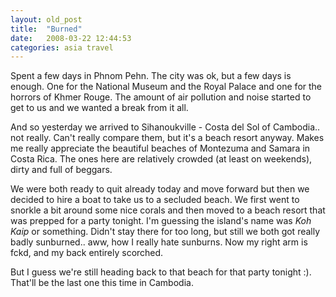 ```yaml
---
layout: old_post
title:  "Burned"
date:   2008-03-22 12:44:53 
categories: asia travel 
---
```

Spent a few days in Phnom Pehn. The city was ok, but a few days is enough. One for the National Museum and the Royal Palace and one for the horrors of Khmer Rouge. The amount of air pollution and noise started to get to us and we wanted a break from it all. 

And so yesterday we arrived to Sihanoukville - Costa del Sol of Cambodia.. not really. Can't really compare them, but it's a beach resort anyway. Makes me really appreciate the beautiful beaches of Montezuma and Samara in Costa Rica. The ones here are relatively crowded (at least on weekends), dirty and full of beggars. 

We were both ready to quit already today and move forward but then we decided to hire a boat to take us to a secluded beach. We first went to snorkle a bit around some nice corals and then moved to a beach resort that was prepped for a party tonight. I'm guessing the island's name was _Koh Kaip_ or something. Didn't stay there for too long, but still we both got really badly sunburned.. aww, how I really hate sunburns. Now my right arm is fckd, and my back entirely scorched.

But I guess we're still heading back to that beach for that party tonight :). That'll be the last one this time in Cambodia.
